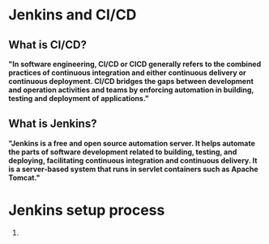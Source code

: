 # Jenkins and CI/CD

## What is CI/CD?
__"In software engineering, CI/CD or CICD generally refers to the combined practices of continuous integration and either continuous delivery or continuous deployment. CI/CD bridges the gaps between development and operation activities and teams by enforcing automation in building, testing and deployment of applications."__

## What is Jenkins?
__"Jenkins is a free and open source automation server. It helps automate the parts of software development related to building, testing, and deploying, facilitating continuous integration and continuous delivery. It is a server-based system that runs in servlet containers such as Apache Tomcat."__


# Jenkins setup process
1. 
